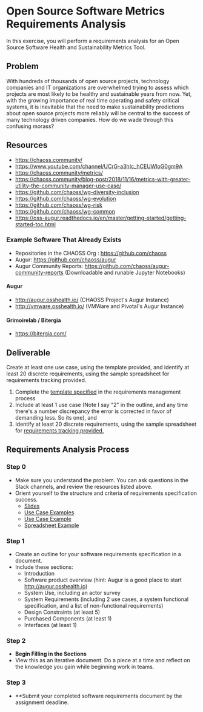 # Open Source Software Metrics Requirements Analysis

In this exercise, you will perform a requirements analysis for an Open Source Software Health and Sustainability Metrics Tool. 

## Problem
With hundreds of thousands of open source projects, technology companies and IT organizations are overwhelmed trying to assess which projects are most likely to be healthy and sustainable years from now. Yet, with the growing importance of real time operating and safety critical systems, it is inevitable that the need to make sustainability predictions about open source projects more reliably will be central to the success of many technology driven companies. How do we wade through this confusing morass? 

## Resources
 - https://chaoss.community/
 - https://www.youtube.com/channel/UCrG-a3hIc_hCEUWloG0gm9A
 - https://chaoss.community/metrics/
 - https://chaoss.community/blog-post/2018/11/16/metrics-with-greater-utility-the-community-manager-use-case/
 - https://github.com/chaoss/wg-diversity-inclusion
 - https://github.com/chaoss/wg-evolution
 - https://github.com/chaoss/wg-risk
 - https://github.com/chaoss/wg-common
 - https://oss-augur.readthedocs.io/en/master/getting-started/getting-started-toc.html

### Example Software That Already Exists
 - Repositories in the CHAOSS Org : https://github.com/chaoss
 - Augur: https://github.com/chaoss/augur
 - Augur Community Reports: https://github.com/chaoss/augur-community-reports (Downloadable and runable Jupyter Notebooks)

#### Augur
 - http://augur.osshealth.io/  (CHAOSS Project's Augur Instance)
 - http://vmware.osshealth.io/ (VMWare and Pivotal's Augur Instance)
 
#### Grimoirelab / Bitergia
 - https://bitergia.com/
 
## Deliverable
Create at least one use case, using the template provided, and identify at least 20 discrete requirements, using the sample spreadsheet for requirements tracking provided. 
1. Complete the [template specified](https://github.com/MUSoftwareEngineering/CS-4320/blob/main/03-requirements/exercises/sample-use-cases/use-case-template.md) in the requirements management process
2. Include at least 1 use case (Note I say "2" in the outline, and any time there's a number discrepancy the error is corrected in favor of demanding less. So its one), and 
3. Identify at least 20 discrete requirements, using the sample spreadsheet for [requirements tracking provided.](https://github.com/MUSoftwareEngineering/CS-4320/blob/main/03-requirements/exercises/requirements-template.xlsx)

## Requirements Analysis Process  
### Step 0 
- Make sure you understand the problem. You can ask questions in the Slack channels, and review the resources listed above.
- Orient yourself to the structure and criteria of requirements specification success.
    - [Slides](../slides/Requirements.pdf)
    - [Use Case Examples](./UseCases)
    - [Use Case Example](./sample-use-cases/use-case-template.md)
    - [Spreadsheet Example](../readings/requirements-template.xlsx)

### Step 1
- Create an outline for your software requirements specification in a document. 
- Include these sections: 
    - Introduction
    - Software product overview (hint: Augur is a good place to start http://augur.osshealth.io)
    - System Use, including an actor survey 
    - System Requirements (including 2 use cases, a system functional specification, and a list of non-functional requirements)
    - Design Constraints (at least 5)
    - Purchased Components (at least 1)
    - Interfaces (at least 1)

### Step 2
- **Begin Filling in the Sections**
- View this as an iterative document. Do a piece at a time and reflect on the knowledge you gain while beginning work in teams. 

### Step 3
- **Submit your completed software requirements document by the assignment deadline. 


